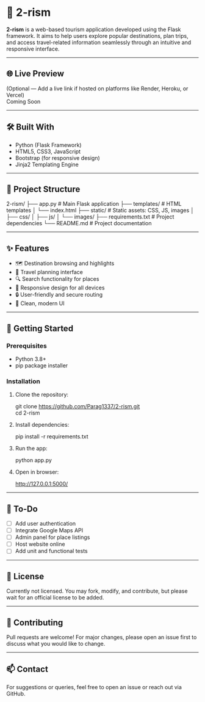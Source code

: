 # 🧭 2-rism

**2-rism** is a web-based tourism application developed using the Flask framework. It aims to help users explore popular destinations, plan trips, and access travel-related information seamlessly through an intuitive and responsive interface.

---

## 🌐 Live Preview

(Optional — Add a live link if hosted on platforms like Render, Heroku, or Vercel)  
Coming Soon

---

## 🛠️ Built With

- Python (Flask Framework)
- HTML5, CSS3, JavaScript
- Bootstrap (for responsive design)
- Jinja2 Templating Engine

---

## 📁 Project Structure

2-rism/
├── app.py                  # Main Flask application
├── templates/              # HTML templates
│   └── index.html
├── static/                 # Static assets: CSS, JS, images
│   ├── css/
│   ├── js/
│   └── images/
├── requirements.txt        # Project dependencies
└── README.md               # Project documentation

---

## ✨ Features

- 🗺️ Destination browsing and highlights
- 📅 Travel planning interface
- 🔍 Search functionality for places
- 📱 Responsive design for all devices
- 🔒 User-friendly and secure routing
- 🎨 Clean, modern UI

---

## 🚀 Getting Started

### Prerequisites

- Python 3.8+
- pip package installer

### Installation

1. Clone the repository:

   git clone https://github.com/Parag1337/2-rism.git  
   cd 2-rism

2. Install dependencies:

   pip install -r requirements.txt

3. Run the app:

   python app.py

4. Open in browser:

   http://127.0.0.1:5000/

---

## 📌 To-Do

- [ ] Add user authentication
- [ ] Integrate Google Maps API
- [ ] Admin panel for place listings
- [ ] Host website online
- [ ] Add unit and functional tests

---

## 📃 License

Currently not licensed. You may fork, modify, and contribute, but please wait for an official license to be added.

---

## 🤝 Contributing

Pull requests are welcome! For major changes, please open an issue first to discuss what you would like to change.

---

## 📫 Contact

For suggestions or queries, feel free to open an issue or reach out via GitHub.

